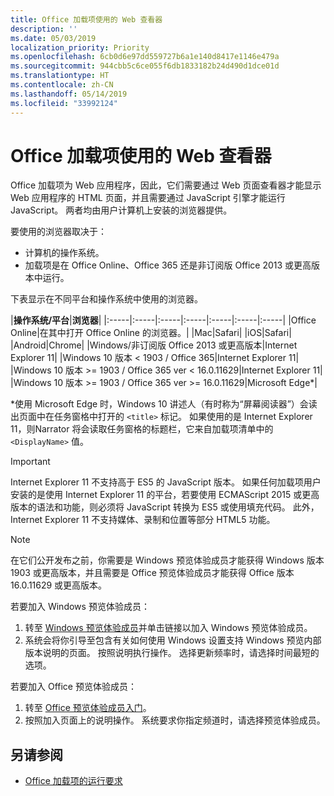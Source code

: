 ```yaml
---
title: Office 加载项使用的 Web 查看器
description: ''
ms.date: 05/03/2019
localization_priority: Priority
ms.openlocfilehash: 6cb0d6e97dd559727b6a1e140d8417e1146e479a
ms.sourcegitcommit: 944cbb5c6ce055f6db1833182b24d490d1dce01d
ms.translationtype: HT
ms.contentlocale: zh-CN
ms.lasthandoff: 05/14/2019
ms.locfileid: "33992124"
---
```

# <a name="web-viewers-used-by-office-add-ins"></a>Office 加载项使用的 Web 查看器

Office 加载项为 Web 应用程序，因此，它们需要通过 Web 页面查看器才能显示 Web 应用程序的 HTML 页面，并且需要通过 JavaScript 引擎才能运行 JavaScript。 两者均由用户计算机上安装的浏览器提供。

要使用的浏览器取决于：

- 计算机的操作系统。
- 加载项是在 Office Online、Office 365 还是非订阅版 Office 2013 或更高版本中运行。

下表显示在不同平台和操作系统中使用的浏览器。

|**操作系统/平台**|**浏览器**|
|:-----|:-----|:-----|:-----|:-----|:-----|:-----|
|Office Online|在其中打开 Office Online 的浏览器。|
|Mac|Safari|
|iOS|Safari|
|Android|Chrome|
|Windows/非订阅版 Office 2013 或更高版本|Internet Explorer 11|
|Windows 10 版本 < 1903 / Office 365|Internet Explorer 11|
|Windows 10 版本 >= 1903 / Office 365 ver < 16.0.11629|Internet Explorer 11|
|Windows 10 版本 >= 1903 / Office 365 ver >= 16.0.11629|Microsoft Edge\*|

\*使用 Microsoft Edge 时，Windows 10 讲述人（有时称为“屏幕阅读器”）会读出页面中在任务窗格中打开的 `<title>` 标记。 如果使用的是 Internet Explorer 11，则Narrator 将会读取任务窗格的标题栏，它来自加载项清单中的 `<DisplayName>` 值。

> [!IMPORTANT]
> Internet Explorer 11 不支持高于 ES5 的 JavaScript 版本。 如果任何加载项用户安装的是使用 Internet Explorer 11 的平台，若要使用 ECMAScript 2015 或更高版本的语法和功能，则必须将 JavaScript 转换为 ES5 或使用填充代码。 此外，Internet Explorer 11 不支持媒体、录制和位置等部分 HTML5 功能。

> [!NOTE]
> 在它们公开发布之前，你需要是 Windows 预览体验成员才能获得 Windows 版本 1903 或更高版本，并且需要是 Office 预览体验成员才能获得 Office 版本 16.0.11629 或更高版本。
>
> 若要加入 Windows 预览体验成员：
> 
> 1. 转至 [Windows 预览体验成员](https://insider.windows.com)并单击链接以加入 Windows 预览体验成员。
> 2. 系统会将你引导至包含有关如何使用 Windows 设置支持 Windows 预览内部版本说明的页面。 按照说明执行操作。 选择更新频率时，请选择时间最短的选项。
>
> 若要加入 Office 预览体验成员：
> 
> 1. 转至 [Office 预览体验成员入门](https://insider.office.com/join)。
> 2. 按照加入页面上的说明操作。 系统要求你指定频道时，请选择预览体验成员。

## <a name="see-also"></a>另请参阅

- [Office 加载项的运行要求](requirements-for-running-office-add-ins.md)
